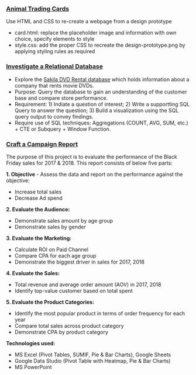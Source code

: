 ### [Animal Trading Cards](https://github.com/phphoebe/udacity-projects-mixed/tree/master/Animal%20Trading%20Cards)

Use HTML and CSS to re-create a webpage from a design prototype 
* card.html: replace the placeholder image and information with own choice, specify elements to style 
* style.css: add the proper CSS to recreate the design-prototype.png by applying styling rules as required


### [Investigate a Relational Database](https://github.com/phphoebe/udacity-projects-mixed/tree/master/Investigate%20a%20Relational%20Database)
* Explore the [Sakila DVD Rental database](https://www.postgresqltutorial.com/postgresql-sample-database/) which holds information about a company that rents movie DVDs. 
*  Purpose: Query the database to gain an understanding of the customer base and compare store performance.
*  Requirement: 1) Indiate a question of interest; 2) Write a supportting SQL Query to answer the question; 3) Build a visualization using the SQL query output to convey findings. 
* Require use of SQL techniques: Aggregations (COUNT, AVG, SUM, etc.) + CTE or Subquery + Window Function.


### [Craft a Campaign Report](https://github.com/phphoebe/udacity-projects-mixed/tree/master/Craft%20a%20Campaign%20Report)
The purpose of this project is to evaluate the performance of the Black Friday sales for 2017 & 2018. 
This report consists of below five parts:

**1. Objective** - Assess the data and report on the performance against the objective:
* Increase total sales
* Decrease Ad spend

**2. Evaluate the Audience:**
* Demonstrate sales amount by age group
* Demonstrate sales by gender

**3. Evaluate the Marketing:**
* Calculate ROI on Paid Channel
* Compare CPA for each age group
* Demonstrate the biggest driver in sales for 2017, 2018

**4. Evaluate the Sales:**
* Total revenue and average order amount (AOV) in 2017, 2018
* Identify top-value customer based on total spent 

**5. Evaluate the Product Categories:**
* Identify the most popular product in terms of order frequency for each year
* Compare total sales across product category  
* Demonstrate CPA by product category 

**Technologies used:**
* MS Excel (Pivot Tables, SUMIF, Pie & Bar Charts), Google Sheets
* Google Data Studio (Pivot Table with Heatmap, Pie & Bar Charts)
* MS PowerPoint 

